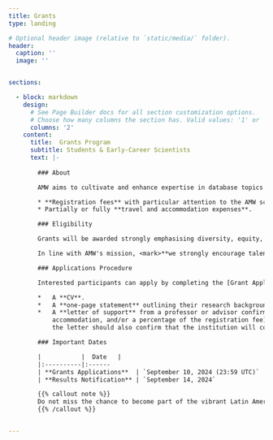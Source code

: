 ```yaml
---
title: Grants
type: landing

# Optional header image (relative to `static/media/` folder).
header:
  caption: ''
  image: ''


sections:

  - block: markdown
    design:
      # See Page Builder docs for all section customization options.
      # Choose how many columns the section has. Valid values: '1' or '2'.
      columns: '2' 
    content:
      title:  Grants Program
      subtitle: Students & Early-Career Scientists
      text: |-
        
        ### About

        AMW aims to cultivate and enhance expertise in database topics throughout the Latin American region. We are pleased to announce the launch of a grant program designed to support students and early-career scientists attending AMW 2024. These grants can be used to fund:

        * **Registration fees** with particular attention to the AMW school.
        * Partially or fully **travel and accommodation expenses**.

        ### Eligibility

        Grants will be awarded strongly emphasising diversity, equity, and inclusion aspects. Special consideration will be given to applicants from underrepresented groups, including those of diverse genders, indigenous backgrounds, and regions with limited access to opportunities.

        In line with AMW's mission, <mark>**we strongly encourage talented graduate students and early-career scientists based in Latin American institutions to apply** and seize this opportunity to further their expertise and career development</mark>.

        ### Applications Procedure

        Interested participants can apply by completing the [Grant Application Form](https://forms.gle/hQASkSoZeJXd3ucRA), where you will submit the following documents in a **single PDF file**:

        *	A **CV**.
        *	A **one-page statement** outlining their research background, interests, and motivation for attending AMW.
        *	A **letter of support** from a professor or advisor confirming that the requested funding (for travel, 
            accommodation, and/or a percentage of the registration fee) is unavailable through other sources. If applying for partial funding, 
            the letter should also confirm that the institution will cover other expenses from other sources.

        ### Important Dates

        |           |  Date   |    
        |:----------|:------
        | **Grants Applications**  | `September 10, 2024 (23:59 UTC)`  
        | **Results Notification** | `September 14, 2024` 

        {{% callout note %}}
        Do not miss the chance to become part of the vibrant Latin American database community through this valuable opportunity!
        {{% /callout %}}


---
```


